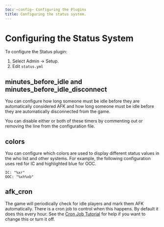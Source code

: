 ```yaml
---
toc: ~config~ Configuring the Plugins
title: Configuring the status system.
---
```

# Configuring the Status System

To configure the Status plugin:

1. Select Admin -> Setup.
2. Edit `status.yml`

## minutes_before_idle and minutes_before_idle_disconnect

You can configure how long someone must be idle before they are automatically considered AFK and how long someone must be idle before they are automatically disconnected from the game. 

You can disable either or both of these timers by commenting out or removing the line from the configuration file.

## colors

You can configure which colors are used to display different status values in the who list and other systems.  For example, the following configuration uses red for IC and highlighted blue for OOC.

    IC: "%xr"
    OOC: "%xh%xb"

## afk_cron

The game will periodically check for idle players and mark them AFK automatically.  There is a cron job to control when this happens.  By default it does this every hour.  See the [Cron Job Tutorial](http://www.aresmush.com/tutorials/config/cron) for help if you want to change this or turn it off.



